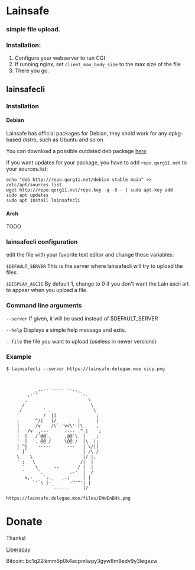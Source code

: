 # Lainsafe
### simple file upload.

### Installation:

1. Configure your webserver to run CGI
2. If running nginx, set ```client_max_body_size``` to the max size of
   the file
2. There you go.

## lainsafecli

### Installation

#### Debian
Lainsafe has official packages for Debian, they shold work for any
dpkg-based distro, such as Ubuntu and so on

You can download a possible outdated deb package
[here](http://repo.qorg11.net/debian/pool/main/l/lainsafecli/lainsafecli_0.3_all.deb)

If you want updates for your package, you have to add
`repo.qorg11.net` to your sources.list:

~~~
echo "deb http://repo.qorg11.net/debian stable main" >> /etc/apt/sources.list
wget http://repo.qorg11.net/repo.key -q -O - | sudo apt-key add
sudo apt updates
sudo apt install lainsafecli
~~~
#### Arch
TODO

### lainsafecli configuration

edit the file with your favorite text editor and change these
variables:

```$DEFAULT_SERVER``` This is the server where lainsafecli will try to
upload the files.

```$DISPLAY_ASCII``` By default 1, change to 0 if you don't want the
Lain ascii art to appear when you upload a file.

### Command line arguments

```--server``` If given, it will be used instead of $DEFAULT_SERVER

```--help``` Displays a simple help message and exits.

```--file``` the file you want to upload (useless in newer versions)

### Example

~~~
$ lainsafecli --server https://lainsafe.delegao.moe sicp.png


                
           _..-- ----- --.._
        ,-''                `-.
       ,                       \
      /                         \
     /        ` .                \
    '         /  ||               ;
    ;      ^/|   |/        |      |
    |      /v    /\`-'v√\'-|\     ,
    |   /v` ,---      ---- .^.|    ;
    :  |   /´@@`,     ,@@`\  |    ;
    '  |  '. @@ /     \@@ /  |\  |;
    | ^|    -----      ---   | \/||
    ` |`                     | /\ /
    \    \                   |/ |,
    ' ;   \                 /|  |
      `    \      --       / |  |
      `     `.          .-'  |  /
       v,-    `;._   _.;     | |
          `'`\ |-_      -^'^'| |
                  ------     |/
          
https://lainsafe.delegao.moe/files/EWwEnBHk.png

~~~

# Donate

Thanks!

[Liberapay](https://liberapay.com/qorg11)

Bitcoin: bc1q22lkmm6p0k4acpmlwpy3gyw8m9edv9y3legazw
